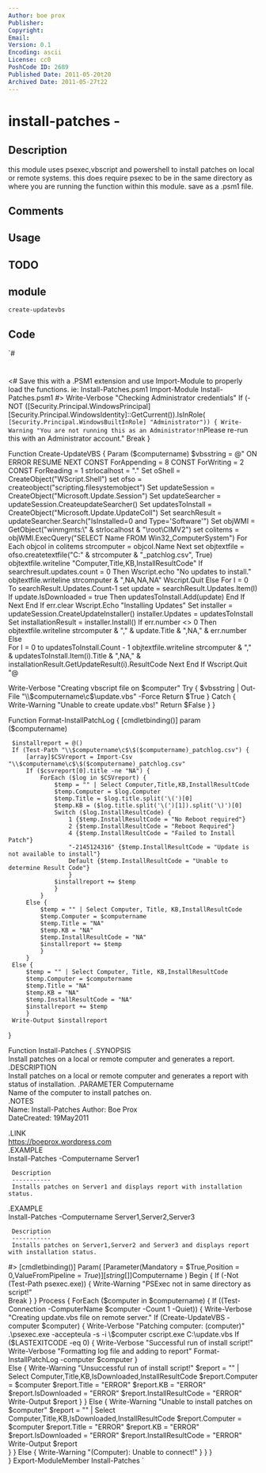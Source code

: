```yaml
---
Author: boe prox
Publisher: 
Copyright: 
Email: 
Version: 0.1
Encoding: ascii
License: cc0
PoshCode ID: 2689
Published Date: 2011-05-20t20
Archived Date: 2011-05-27t22
---
```


# install-patches - 

## Description

this module uses psexec,vbscript and powershell to install patches on local or remote systems. this does require psexec to be in the same directory as where you are running the function within this module. save as a .psm1 file.

## Comments



## Usage



## TODO



## module

`create-updatevbs`

## Code

`#
 #
 <#
 Save this with a .PSM1 extension and use Import-Module to properly load the functions.
 ie: Install-Patches.psm1
 Import-Module Install-Patches.psm1
 #>
 Write-Verbose "Checking Administrator credentials"
 If (-NOT ([Security.Principal.WindowsPrincipal] [Security.Principal.WindowsIdentity]::GetCurrent()).IsInRole(`
     [Security.Principal.WindowsBuiltInRole] "Administrator"))
 {
     Write-Warning "You are not running this as an Administrator!`nPlease re-run this with an Administrator account."
     Break
 }
 
 Function Create-UpdateVBS {
 Param ($computername)
 $vbsstring = @"
 ON ERROR RESUME NEXT
 CONST ForAppending = 8
 CONST ForWriting = 2
 CONST ForReading = 1
 strlocalhost = "."
 Set oShell = CreateObject("WScript.Shell") 
 set ofso = createobject("scripting.filesystemobject")
 Set updateSession = CreateObject("Microsoft.Update.Session")
 Set updateSearcher = updateSession.CreateupdateSearcher()
 Set updatesToInstall = CreateObject("Microsoft.Update.UpdateColl")
 Set searchResult = updateSearcher.Search("IsInstalled=0 and Type='Software'")
 Set objWMI = GetObject("winmgmts:\\" & strlocalhost & "\root\CIMV2")
 set colitems = objWMI.ExecQuery("SELECT Name FROM Win32_ComputerSystem")
 	For Each objcol in colitems
 		strcomputer = objcol.Name
 	Next
 set objtextfile = ofso.createtextfile("C:\" & strcomputer & "_patchlog.csv", True)
 objtextfile.writeline "Computer,Title,KB,InstallResultCode"
 If searchresult.updates.count = 0 Then
 	Wscript.echo "No updates to install."
 	objtextfile.writeline strcomputer & ",NA,NA,NA"
 	Wscript.Quit
 Else
 For I = 0 To searchResult.Updates.Count-1
     set update = searchResult.Updates.Item(I)
 	    If update.IsDownloaded = true Then
 	       updatesToInstall.Add(update)	
 	End If
 Next
 End If
 err.clear
 Wscript.Echo "Installing Updates"
 Set installer = updateSession.CreateUpdateInstaller()
 installer.Updates = updatesToInstall
 Set installationResult = installer.Install()
 	If err.number <> 0 Then
 		objtextfile.writeline strcomputer & "," & update.Title & ",NA," & err.number
 	Else		
 		For I = 0 to updatesToInstall.Count - 1
 		objtextfile.writeline strcomputer & "," & updatesToInstall.Item(i).Title & ",NA," & installationResult.GetUpdateResult(i).ResultCode 
 		Next
 	End If
 Wscript.Quit
 "@
 
 Write-Verbose "Creating vbscript file on $computer"
 Try {
     $vbsstring | Out-File "\\$computername\c$\update.vbs" -Force
     Return $True
     }
 Catch {
     Write-Warning "Unable to create update.vbs!"
     Return $False
     }
 }
 
 
 Function Format-InstallPatchLog {
     [cmdletbinding()]
     param ($computername)
     
     $installreport = @()
     If (Test-Path "\\$computername\c$\$($computername)_patchlog.csv") {
         [array]$CSVreport = Import-Csv "\\$computername\c$\$($computername)_patchlog.csv"
         If ($csvreport[0].title -ne "NA") {
             ForEach ($log in $CSVreport) {
                 $temp = "" | Select Computer,Title,KB,InstallResultCode
                 $temp.Computer = $log.Computer
                 $temp.Title = $log.title.split('\(')[0]
                 $temp.KB = ($log.title.split('\(')[1]).split('\)')[0]
                 Switch ($log.InstallResultCode) {
                     1 {$temp.InstallResultCode = "No Reboot required"}
                     2 {$temp.InstallResultCode = "Reboot Required"}
                     4 {$temp.InstallResultCode = "Failed to Install Patch"}
                     "-2145124316" {$temp.InstallResultCode = "Update is not available to install"}
                     Default {$temp.InstallResultCode = "Unable to determine Result Code"}            
                     }
                 $installreport += $temp
                 }
             }
         Else {
             $temp = "" | Select Computer, Title, KB,InstallResultCode
             $temp.Computer = $computername
             $temp.Title = "NA"
             $temp.KB = "NA"
             $temp.InstallResultCode = "NA"  
             $installreport += $temp            
             }
         }
     Else {
         $temp = "" | Select Computer, Title, KB,InstallResultCode
         $temp.Computer = $computername
         $temp.Title = "NA"
         $temp.KB = "NA"
         $temp.InstallResultCode = "NA"  
         $installreport += $temp      
         }
     Write-Output $installreport
 }
 
 Function Install-Patches {
 .SYNOPSIS    
     Install patches on a local or remote computer and generates a report.
 .DESCRIPTION  
     Install patches on a local or remote computer and generates a report with status of installation.
 .PARAMETER Computername  
     Name of the computer to install patches on.           
 .NOTES    
     Name: Install-Patches 
     Author: Boe Prox  
     DateCreated: 19May2011   
         
 .LINK    
     https://boeprox.wordpress.com  
 .EXAMPLE    
     Install-Patches -Computername Server1
     
     Description
     -----------
     Installs patches on Server1 and displays report with installation status.
 
 .EXAMPLE    
     Install-Patches -Computername Server1,Server2,Server3
     
     Description
     -----------
     Installs patches on Server1,Server2 and Server3 and displays report with installation status.    
 #>
 [cmdletbinding()]
 Param(
     [Parameter(Mandatory = $True,Position = 0,ValueFromPipeline = $True)]  
     [string[]]$Computername
     )
 Begin {
     If (-Not (Test-Path psexec.exe)) {
         Write-Warning "PSExec not in same directory as script!"  
         Break
         }
     }
 Process {
     ForEach ($computer in $computername) {
         If ((Test-Connection -ComputerName $computer -Count 1 -Quiet)) {
             Write-Verbose "Creating update.vbs file on remote server."
             If (Create-UpdateVBS -computer $computer) {
                 Write-Verbose "Patching computer: $($computer)"
                 .\psexec.exe -accepteula -s -i \\$computer cscript.exe C:\update.vbs
                 If ($LASTEXITCODE -eq 0) {
                     Write-Verbose "Successful run of install script!"
                     Write-Verbose "Formatting log file and adding to report"
                     Format-InstallPatchLog -computer $computer
                     }            
                 Else {
                     Write-Warning "Unsuccessful run of install script!"
                     $report = "" | Select Computer,Title,KB,IsDownloaded,InstallResultCode
                     $report.Computer = $computer
                     $report.Title = "ERROR"
                     $report.KB = "ERROR"
                     $report.IsDownloaded = "ERROR"
                     $report.InstallResultCode = "ERROR" 
                     Write-Output $report
                     }
                 }
             Else {
                 Write-Warning "Unable to install patches on $computer"
                 $report = "" | Select Computer,Title,KB,IsDownloaded,InstallResultCode
                 $report.Computer = $computer
                 $report.Title = "ERROR"
                 $report.KB = "ERROR"
                 $report.IsDownloaded = "ERROR"
                 $report.InstallResultCode = "ERROR" 
                 Write-Output $report              
                 }
             }
         Else {
             Write-Warning "$($Computer): Unable to connect!"
             } 
         } 
     }   
 }
 Export-ModuleMember Install-Patches
`

